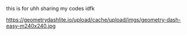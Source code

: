 this is for uhh sharing my codes idfk

https://geometrydashlite.io/upload/cache/upload/imgs/geometry-dash-easy-m240x240.jpg
